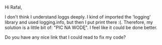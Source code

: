Hi Rafal,

I don't think I understand loggs deeply. I kind of imported the 'logging' library and used logging.info, but then I put print there :(.
Therefore, my solution is a little bit of: "PIC NA WODĘ". I feel like it could be done better.

Do you have any nice link that I could read to fix my code?
